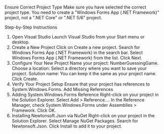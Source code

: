 Ensure Correct Project Type
Make sure you have selected the correct project type. You need to create a "Windows Forms App (.NET Framework)" project, not a ".NET Core" or ".NET 5/6" project.

Step-by-Step Instructions
1. Open Visual Studio
Launch Visual Studio from your Start menu or desktop.
2. Create a New Project
Click on Create a new project.
Search for Windows Forms App (.NET Framework) in the search bar.
Select Windows Forms App (.NET Framework) from the list.
Click Next.
3. Configure Your New Project
Name your project: NumberGuessingGame.
Choose a location: Select a directory where you want to save your project.
Solution name: You can keep it the same as your project name.
Click Create.
4. Verify Your Project Setup
Ensure that your project has references to System.Windows.Forms.
Add Missing References
1. Adding System.Windows.Forms Reference
Right-click on your project in the Solution Explorer.
Select Add > Reference....
In the Reference Manager, check System.Windows.Forms under Assemblies > Framework.
Click OK.
2. Installing Newtonsoft.Json via NuGet
Right-click on your project in the Solution Explorer.
Select Manage NuGet Packages.
Search for Newtonsoft.Json.
Click Install to add it to your project.
